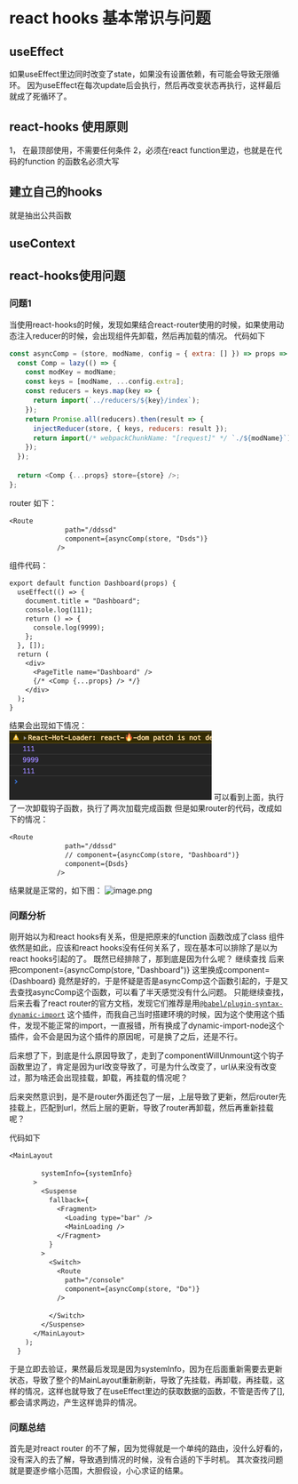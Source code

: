 # react hooks 基本常识与问题

## useEffect

如果useEffect里边同时改变了state，如果没有设置依赖，有可能会导致无限循环。 因为useEffect在每次update后会执行，然后再改变状态再执行，这样最后就成了死循环了。

## react-hooks 使用原则

1， 在最顶部使用，不需要任何条件 2，必须在react function里边，也就是在代码的function 的函数名必须大写

## 建立自己的hooks

就是抽出公共函数

## useContext

## react-hooks使用问题

### 问题1

当使用react-hooks的时候，发现如果结合react-router使用的时候，如果使用动态注入reducer的时候，会出现组件先卸载，然后再加载的情况。 代码如下

```javascript
const asyncComp = (store, modName, config = { extra: [] }) => props => {
  const Comp = lazy(() => {
    const modKey = modName;
    const keys = [modName, ...config.extra];
    const reducers = keys.map(key => {
      return import(`../reducers/${key}/index`);
    });
    return Promise.all(reducers).then(result => {
      injectReducer(store, { keys, reducers: result });
      return import(/* webpackChunkName: "[request]" */ `./${modName}`);
    });
  });

  return <Comp {...props} store={store} />;
};
```

router 如下：

```text
<Route
              path="/ddssd"
              component={asyncComp(store, "Dsds")}
            />
```

组件代码：

```text
export default function Dashboard(props) {
  useEffect(() => {
    document.title = "Dashboard";
    console.log(111);
    return () => {
      console.log(9999);
    };
  }, []);
  return (
    <div>
      <PageTitle name="Dashboard" />
      {/* <Comp {...props} /> */}
    </div>
  );
}
```

结果会出现如下情况： ![image.png](/images/react-hooks.png) 可以看到上面，执行了一次卸载钩子函数，执行了两次加载完成函数 但是如果router的代码，改成如下的情况：

```text
<Route
              path="/ddssd"
              // component={asyncComp(store, "Dashboard")}
              component={Dsds}
            />
```

结果就是正常的，如下图： ![image.png](https://upload-images.jianshu.io/upload_images/4432476-7c36deccc41cd9f6.png?imageMogr2/auto-orient/strip%7CimageView2/2/w/1240)

### 问题分析

刚开始以为和react hooks有关系，但是把原来的function 函数改成了class 组件依然是如此，应该和react hooks没有任何关系了，现在基本可以排除了是以为react hooks引起的了。 既然已经排除了，那到底是因为什么呢？ 继续查找 后来把component={asyncComp\(store, "Dashboard"\)} 这里换成component={Dashboard} 竟然是好的，于是怀疑是否是asyncComp这个函数引起的，于是又去查找asyncComp这个函数，可以看了半天感觉没有什么问题。 只能继续查找， 后来去看了react router的官方文档，发现它们推荐是用[`@babel/plugin-syntax-dynamic-import`](https://babeljs.io/docs/plugins/syntax-dynamic-import/) 这个插件，而我自己当时搭建环境的时候，因为这个使用这个插件，发现不能正常的import，一直报错，所有换成了dynamic-import-node这个插件，会不会是因为这个插件的原因呢，可是换了之后，还是不行。

后来想了下，到底是什么原因导致了，走到了componentWillUnmount这个钩子函数里边了，肯定是因为url改变导致了，可是为什么改变了，url从来没有改变过，那为啥还会出现挂载，卸载，再挂载的情况呢？

后来突然意识到，是不是router外面还包了一层，上层导致了更新，然后router先挂载上，匹配到url，然后上层的更新，导致了router再卸载，然后再重新挂载呢？

代码如下

```text
<MainLayout

        systemInfo={systemInfo}
      >
        <Suspense
          fallback={
            <Fragment>
              <Loading type="bar" />
              <MainLoading />
            </Fragment>
          }
        >
          <Switch>
            <Route
              path="/console"
              component={asyncComp(store, "Do")}
            />

          </Switch>
        </Suspense>
      </MainLayout>
    );
  }
```

于是立即去验证，果然最后发现是因为systemInfo，因为在后面重新需要去更新状态，导致了整个的MainLayout重新刷新，导致了先挂载，再卸载，再挂载，这样的情况，这样也就导致了在useEffect里边的获取数据的函数，不管是否传了\[\],都会请求两边，产生这样诡异的情况。

### 问题总结

首先是对react router 的不了解，因为觉得就是一个单纯的路由，没什么好看的，没有深入的去了解，导致遇到情况的时候，没有合适的下手时机。 其次查找问题就是要逐步缩小范围，大胆假设，小心求证的结果。

